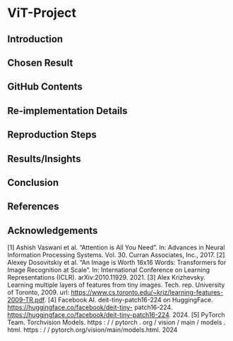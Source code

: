 # ViT-Project

## Introduction

## Chosen Result

## GitHub Contents

## Re-implementation Details

## Reproduction Steps

## Results/Insights

## Conclusion

## References

## Acknowledgements
[1] Ashish Vaswani et al. “Attention is All You Need”. In: Advances in Neural Information Processing Systems.
Vol. 30. Curran Associates, Inc., 2017.
[2] Alexey Dosovitskiy et al. “An Image is Worth 16x16 Words: Transformers for Image Recognition at Scale”.
In: International Conference on Learning Representations (ICLR). arXiv:2010.11929. 2021.
[3] Alex Krizhevsky. Learning multiple layers of features from tiny images. Tech. rep. University of Toronto,
2009. url: https://www.cs.toronto.edu/~kriz/learning-features-2009-TR.pdf.
[4] Facebook AI. deit-tiny-patch16-224 on HuggingFace. https://huggingface.co/facebook/deit-tiny-
patch16-224. https://huggingface.co/facebook/deit-tiny-patch16-224. 2024.
[5] PyTorch Team. Torchvision Models. https : / / pytorch . org / vision / main / models . html. https : / /
pytorch.org/vision/main/models.html. 2024
